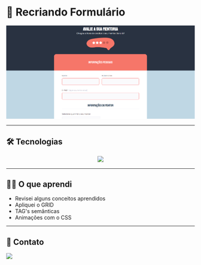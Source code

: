 # 🧠 Recriando Formulário

![preview](./.github/preview.png)

---

## 🛠️ Tecnologias

<p align="center">
  <a href="https://skillicons.dev">
    <img src="https://skillicons.dev/icons?i=vscode,figma,html,css,git,github" />
  </a>
</p>

---

## 👨‍🎓 O que aprendi

- Revisei alguns conceitos aprendidos
- Apliquei o GRID
- TAG's semânticas
- Animações com o CSS

---

## 📧 Contato

<a href = "mailto:probertos717@gmail.com"><img src="https://img.shields.io/badge/Gmail-D14836?style=for-the-badge&logo=gmail&logoColor=white" target="_blank">
